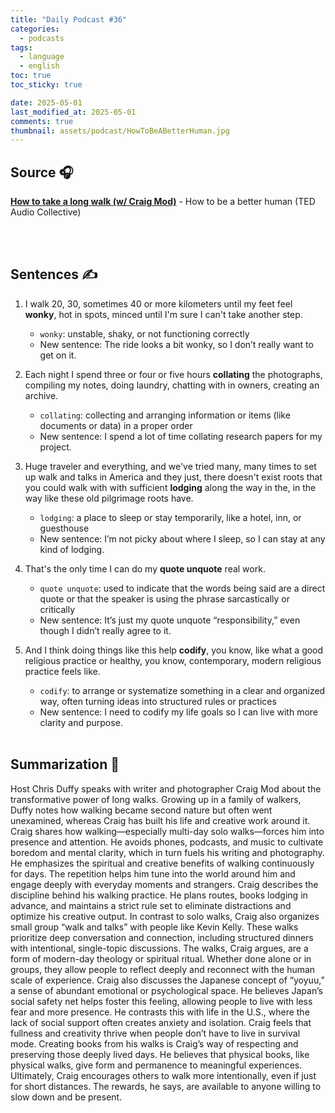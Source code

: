 ```yaml
---
title: "Daily Podcast #36"
categories:
  - podcasts
tags:
  - language
  - english
toc: true
toc_sticky: true

date: 2025-05-01
last_modified_at: 2025-05-01
comments: true
thumbnail: assets/podcast/HowToBeABetterHuman.jpg
---
```


## Source 🎧
[**How to take a long walk (w/ Craig Mod)**](https://podcasts.apple.com/kr/podcast/how-to-be-a-better-human/id1544098624?i=1000705207095)
 \- How to be a better human (TED Audio Collective)

<br><br>
## Sentences ✍️

1. I walk 20, 30, sometimes 40 or more kilometers until my feet feel **wonky**, hot in spots, minced until I'm sure I can't take another step.
   - `wonky`: unstable, shaky, or not functioning correctly
   - New sentence: The ride looks a bit wonky, so I don’t really want to get on it.


2. Each night I spend three or four or five hours **collating** the photographs, compiling my notes, doing laundry, chatting with in owners, creating an archive.
   - `collating`: collecting and arranging information or items (like documents or data) in a proper order
   - New sentence:  I spend a lot of time collating research papers for my project.


3. Huge traveler and everything, and we've tried many, many times to set up walk and talks in America and they just, there doesn't exist roots that you could walk with with sufficient **lodging** along the way in the, in the way like these old pilgrimage roots have.
   - `lodging`: a place to sleep or stay temporarily, like a hotel, inn, or guesthouse
   - New sentence: I’m not picky about where I sleep, so I can stay at any kind of lodging.

4. That's the only time I can do my **quote unquote** real work.
   - `quote unquote`: used to indicate that the words being said are a direct quote or that the speaker is using the phrase sarcastically or critically
   - New sentence: It’s just my quote unquote “responsibility,” even though I didn’t really agree to it.


5. And I think doing things like this help **codify**, you know, like what a good religious practice or healthy, you know, contemporary, modern religious practice feels like.
   - `codify`: to arrange or systematize something in a clear and organized way, often turning ideas into structured rules or practices
   - New sentence: I need to codify my life goals so I can live with more clarity and purpose.
<br><br>


## Summarization 👀
Host Chris Duffy speaks with writer and photographer Craig Mod about the transformative power of long walks. Growing up in a family of walkers, Duffy notes how walking became second nature but often went unexamined, whereas Craig has built his life and creative work around it.
Craig shares how walking—especially multi-day solo walks—forces him into presence and attention. He avoids phones, podcasts, and music to cultivate boredom and mental clarity, which in turn fuels his writing and photography.
He emphasizes the spiritual and creative benefits of walking continuously for days. The repetition helps him tune into the world around him and engage deeply with everyday moments and strangers.
Craig describes the discipline behind his walking practice. He plans routes, books lodging in advance, and maintains a strict rule set to eliminate distractions and optimize his creative output.
In contrast to solo walks, Craig also organizes small group “walk and talks” with people like Kevin Kelly. These walks prioritize deep conversation and connection, including structured dinners with intentional, single-topic discussions.
The walks, Craig argues, are a form of modern-day theology or spiritual ritual. Whether done alone or in groups, they allow people to reflect deeply and reconnect with the human scale of experience.
Craig also discusses the Japanese concept of “yoyuu,” a sense of abundant emotional or psychological space. He believes Japan’s social safety net helps foster this feeling, allowing people to live with less fear and more presence.
He contrasts this with life in the U.S., where the lack of social support often creates anxiety and isolation. Craig feels that fullness and creativity thrive when people don’t have to live in survival mode.
Creating books from his walks is Craig’s way of respecting and preserving those deeply lived days. He believes that physical books, like physical walks, give form and permanence to meaningful experiences.
Ultimately, Craig encourages others to walk more intentionally, even if just for short distances. The rewards, he says, are available to anyone willing to slow down and be present.
<br><br>